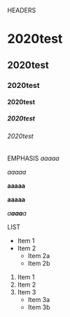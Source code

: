 HEADERS
# 2020test 
## 2020test
### 2020test
#### 2020test
##### 2020test
###### 2020test


EMPHASIS 
*aaaaa*

_aaaaa_ 

**aaaaa** 

__aaaaa__ 

*a**aaa**a* 

LIST
* Item 1
* Item 2
  * Item 2a
  * Item 2b

1. Item 1
2. Item 2
3. Item 3
   * Item 3a
   * Item 3b

